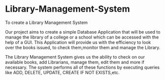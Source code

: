 # Library-Management-System
To create a Library Management System

Our project aims to create a simple Database Application that will be used to manage the library of a college or a school which can be accessed with the help of a GUI. This Application will provide us with the efficiency to look over the books issued, to check them,monitor them and manage the Library.

The Library Management System  gives us the ability to check on our available books, add Librarians, manage them, edit them and more if necessary. The system performs all of these functions by executing queries like ADD, DELETE, UPDATE, CREATE IF NOT EXISTS,etc.


